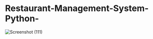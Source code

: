 # Restaurant-Management-System-Python-


![Screenshot (111)](https://user-images.githubusercontent.com/79601235/175120563-71488f64-979a-4949-9fd4-a45743ae7df4.png)
